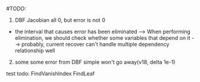 #TODO:
1. DBF Jacobian all 0, but error is not 0
- the interval that causes error has been eliminated
--> When performing elimination, we should check whether some variables that depend on it
--> probably, current recover can't handle multiple dependency relationship well
2. some some error from DBF simple won't go away(v18, delta 1e-1)


test todo:
FindVanishIndex
FindLeaf